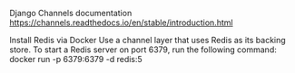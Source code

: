 Django Channels documentation
https://channels.readthedocs.io/en/stable/introduction.html

Install Redis via Docker
Use a channel layer that uses Redis as its backing store. To start a Redis server on port 6379, run the following command:
docker run -p 6379:6379 -d redis:5